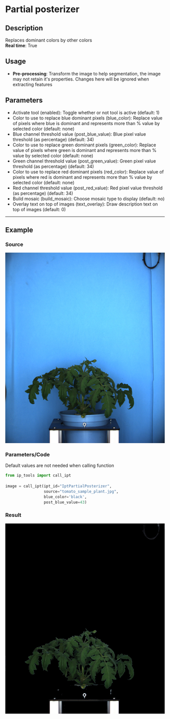 # Partial posterizer
## Description
Replaces dominant colors by other colors<br>**Real time**: True
## Usage
- **Pre-processing**: Transform the image to help segmentation, the image may not retain it's properties. Changes here will be ignored when extracting features
## Parameters
- Activate tool (enabled): Toggle whether or not tool is active (default: 1)
- Color to use to replace blue dominant pixels (blue_color): Replace value of pixels where blue is dominant and represents more than % value by selected color (default: none)
- Blue channel threshold value (post_blue_value): Blue pixel value threshold (as percentage) (default: 34)
- Color to use to replace green dominant pixels (green_color): Replace value of pixels where green is dominant and represents more than % value by selected color (default: none)
- Green channel threshold value (post_green_value): Green pixel value threshold (as percentage) (default: 34)
- Color to use to replace red dominant pixels (red_color): Replace value of pixels where red is dominant and represents more than % value by selected color (default: none)
- Red channel threshold value (post_red_value): Red pixel value threshold (as percentage) (default: 34)
- Build mosaic (build_mosaic): Choose mosaic type to display (default: no)
- Overlay text on top of images (text_overlay): Draw description text on top of images (default: 0)
--------------
## Example
### Source
![Source image](images/tomato_sample_plant.jpg)

### Parameters/Code
Default values are not needed when calling function
```python
from ip_tools import call_ipt

image = call_ipt(ipt_id="IptPartialPosterizer",
                 source="tomato_sample_plant.jpg",
                 blue_color='black',
                 post_blue_value=43)
```
### Result
![Result image](images/ipt_Partial_posterizer.jpg)
